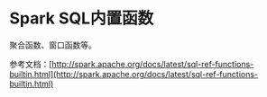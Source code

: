 # Spark SQL内置函数

聚合函数、窗口函数等。


参考文档：[http://spark.apache.org/docs/latest/sql-ref-functions-builtin.html](http://spark.apache.org/docs/latest/sql-ref-functions-builtin.html)
